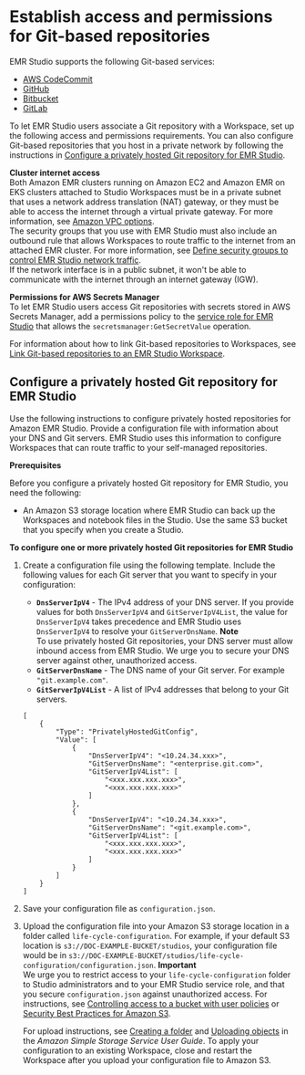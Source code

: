 # Establish access and permissions for Git\-based repositories<a name="emr-studio-enable-git"></a>

EMR Studio supports the following Git\-based services:
+ [AWS CodeCommit](http://aws.amazon.com/codecommit)
+ [GitHub](https://github.com)
+ [Bitbucket](https://bitbucket.org/)
+ [GitLab](https://about.gitlab.com/)

To let EMR Studio users associate a Git repository with a Workspace, set up the following access and permissions requirements\. You can also configure Git\-based repositories that you host in a private network by following the instructions in [Configure a privately hosted Git repository for EMR Studio](#emr-studio-private-git-repo)\.

**Cluster internet access**  
Both Amazon EMR clusters running on Amazon EC2 and Amazon EMR on EKS clusters attached to Studio Workspaces must be in a private subnet that uses a network address translation \(NAT\) gateway, or they must be able to access the internet through a virtual private gateway\. For more information, see [Amazon VPC options](emr-clusters-in-a-vpc.md)\.  
The security groups that you use with EMR Studio must also include an outbound rule that allows Workspaces to route traffic to the internet from an attached EMR cluster\. For more information, see [Define security groups to control EMR Studio network traffic](emr-studio-security-groups.md)\.  
If the network interface is in a public subnet, it won't be able to communicate with the internet through an internet gateway \(IGW\)\.

**Permissions for AWS Secrets Manager**  
To let EMR Studio users access Git repositories with secrets stored in AWS Secrets Manager, add a permissions policy to the [service role for EMR Studio](emr-studio-service-role.md) that allows the `secretsmanager:GetSecretValue` operation\.

For information about how to link Git\-based repositories to Workspaces, see [Link Git\-based repositories to an EMR Studio Workspace](emr-studio-git-repo.md)\.

## Configure a privately hosted Git repository for EMR Studio<a name="emr-studio-private-git-repo"></a>

Use the following instructions to configure privately hosted repositories for Amazon EMR Studio\. Provide a configuration file with information about your DNS and Git servers\. EMR Studio uses this information to configure Workspaces that can route traffic to your self\-managed repositories\.

**Prerequisites**

Before you configure a privately hosted Git repository for EMR Studio, you need the following:
+ An Amazon S3 storage location where EMR Studio can back up the Workspaces and notebook files in the Studio\. Use the same S3 bucket that you specify when you create a Studio\.

**To configure one or more privately hosted Git repositories for EMR Studio**

1. Create a configuration file using the following template\. Include the following values for each Git server that you want to specify in your configuration:
   + **`DnsServerIpV4`** \- The IPv4 address of your DNS server\. If you provide values for both `DnsServerIpV4` and `GitServerIpV4List`, the value for `DnsServerIpV4` takes precedence and EMR Studio uses `DnsServerIpV4` to resolve your `GitServerDnsName`\.
**Note**  
To use privately hosted Git repositories, your DNS server must allow inbound access from EMR Studio\. We urge you to secure your DNS server against other, unauthorized access\.
   + **`GitServerDnsName`** \- The DNS name of your Git server\. For example `"git.example.com"`\.
   + **`GitServerIpV4List`** \- A list of IPv4 addresses that belong to your Git servers\.

   ```
   [
       {
           "Type": "PrivatelyHostedGitConfig",
           "Value": [
               {
                   "DnsServerIpV4": "<10.24.34.xxx>",
                   "GitServerDnsName": "<enterprise.git.com>",
                   "GitServerIpV4List": [
                       "<xxx.xxx.xxx.xxx>",
                       "<xxx.xxx.xxx.xxx>"
                   ]
               },
               {
                   "DnsServerIpV4": "<10.24.34.xxx>",
                   "GitServerDnsName": "<git.example.com>",
                   "GitServerIpV4List": [
                       "<xxx.xxx.xxx.xxx>",
                       "<xxx.xxx.xxx.xxx>"
                   ]
               }
           ]
       }
   ]
   ```

1. Save your configuration file as `configuration.json`\.

1. Upload the configuration file into your Amazon S3 storage location in a folder called `life-cycle-configuration`\. For example, if your default S3 location is `s3://DOC-EXAMPLE-BUCKET/studios`, your configuration file would be in `s3://DOC-EXAMPLE-BUCKET/studios/life-cycle-configuration/configuration.json`\.
**Important**  
We urge you to restrict access to your `life-cycle-configuration` folder to Studio administrators and to your EMR Studio service role, and that you secure `configuration.json` against unauthorized access\. For instructions, see [Controlling access to a bucket with user policies](https://docs.aws.amazon.com/AmazonS3/latest/userguide/walkthrough1.html) or [Security Best Practices for Amazon S3](https://docs.aws.amazon.com/AmazonS3/latest/userguide/security-best-practices.html)\.

   For upload instructions, see [Creating a folder](https://docs.aws.amazon.com/AmazonS3/latest/userguide/using-folders.html#create-folder) and [Uploading objects](https://docs.aws.amazon.com/AmazonS3/latest/userguide/upload-objects.html) in the *Amazon Simple Storage Service User Guide*\. To apply your configuration to an existing Workspace, close and restart the Workspace after you upload your configuration file to Amazon S3\.